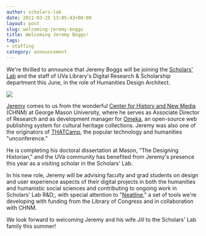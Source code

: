 ```yaml
---
author: scholars-lab
date: 2011-03-25 13:05:43+00:00
layout: post
slug: welcoming-jeremy-boggs
title: Welcoming Jeremy Boggs!
tags:
- staffing
category: announcement
---
```


We're thrilled to announce that Jeremy Boggs will be joining the [Scholars' Lab](http://scholarslab.org) and the staff of UVa Library's Digital Research & Scholarship department this June, in the role of Humanities Design Architect.

[![](http://static.scholarslab.org/wp-content/uploads/2011/03/jeremy.jpg)](https://scholarslab.org/announcements/welcoming-jeremy-boggs/attachment/jeremy/)

[Jeremy](http://clioweb.org) comes to us from the wonderful [Center for History and New Media](http://chnm.gmu.edu/) (CHNM) at George Mason University, where he serves as Associate Director of Research and as development manager for [Omeka](http://omeka.org), an open-source web publishing system for cultural heritage collections.  Jeremy was also one of the originators of [THATCamp](http://thatcamp.org), the popular technology and humanities "unconference." 

He is completing his doctoral dissertation at Mason, "The Designing Historian," and the UVa community has benefited from Jeremy's presence this year as a visiting scholar in the Scholars' Lab.

In his new role, Jeremy will be advising faculty and grad students on design and user experience aspects of their digital projects in both the humanities and humanistic social sciences and contributing to ongoing work in Scholars' Lab R&D;, with special attention to "[Neatline](https://scholarslab.org/announcements/scholars-lab-and-chnm-partner-on-omeka-neatline/)," a set of tools we're developing with funding from the Library of Congress and in collaboration with CHNM.

We look forward to welcoming Jeremy and his wife Jill to the Scholars' Lab family this summer!
